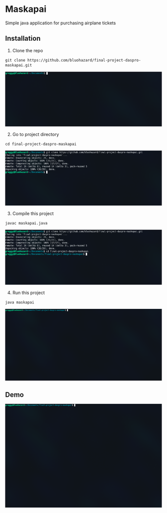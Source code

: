 # Maskapai
Simple java application for purchasing airplane tickets

## Installation

1. Clone the repo
```
git clone https://github.com/bluohazard/final-project-daspro-maskapai.git
```
<p align="center">
  <img src="gif/git-clone.gif" alt="Git Clone">
</p>

2. Go to project directory
```
cd final-project-daspro-maskapai
```
<p align="center">
  <img src="gif/directory.gif" alt="Git Clone">
</p>

3. Compile this project
```
javac maskapai.java
```
<p align="center">
  <img src="gif/compile.gif" alt="Git Clone">
</p>

4. Run this project
```
java maskapai
```

<p align="center">
  <img src="gif/run.gif" alt="Git Clone">
</p>

## Demo

<p align="center">
  <img src="gif/demo.gif" alt="Git Clone">
</p>

